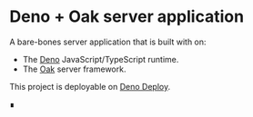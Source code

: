 # Deno + Oak server application

A bare-bones server application that is built with on:

- The [Deno](https://deno.com/) JavaScript/TypeScript runtime.
- The [Oak](https://jsr.io/@oak/oak) server framework.

This project is deployable on [Deno Deploy](https://deno.com/deploy/).

∎
